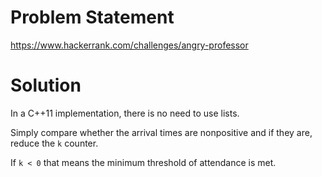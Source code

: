 # Problem Statement

<https://www.hackerrank.com/challenges/angry-professor>

# Solution

In a C++11 implementation, there is no need to use lists.

Simply compare whether the arrival times are nonpositive and if they are, reduce the `k` counter.

If `k < 0` that means the minimum threshold of attendance is met.
